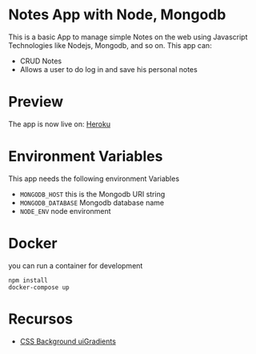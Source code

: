 # Notes App with Node, Mongodb
This is a basic App to manage simple Notes on the web using Javascript Technologies like Nodejs, Mongodb, and so on.
This app can:
- CRUD Notes
- Allows a user to do log in and save his personal notes

# Preview

The app is now live on: [Heroku](https://mmnotesapp.herokuapp.com/)


# Environment Variables
This app needs the following environment Variables
* `MONGODB_HOST` this is the Mongodb URI string
* `MONGODB_DATABASE` Mongodb database name
* `NODE_ENV` node environment

# Docker
you can run a container for development
```
npm install 
docker-compose up 
```

# Recursos
* [CSS Background uiGradients](https://uigradients.com/#Dull)
